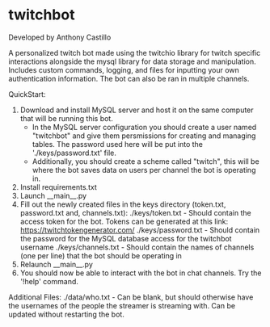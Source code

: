 # twitchbot
Developed by Anthony Castillo

A personalized twitch bot made using the twitchio library for twitch specific interactions alongside the mysql library for data storage and manipulation. Includes custom commands, logging, and files for inputting your own authentication information. The bot can also be ran in multiple channels.

QuickStart:
1. Download and install MySQL server and host it on the same computer that will be running this bot.
    - In the MySQL server configuration you should create a user named "twitchbot" and give them persmissions for creating and managing tables. The password used here will be put into the './keys/password.txt' file.
    - Additionally, you should create a scheme called "twitch", this will be where the bot saves data on users per channel the bot is operating in.
2. Install requirements.txt
3. Launch \_\_main\_\_.py
4. Fill out the newly created files in the keys directory (token.txt, password.txt and, channels.txt):
    ./keys/token.txt
        - Should contain the access token for the bot. Tokens can be generated at this link: https://twitchtokengenerator.com/
    ./keys/password.txt
        - Should contain the password for the MySQL database access for the twitchbot username
    ./keys/channels.txt
        - Should contain the names of channels (one per line) that the bot should be operating in
5. Relaunch \_\_main\_\_.py
6. You should now be able to interact with the bot in chat channels. Try the '!help' command.

Additional Files:
    ./data/who.txt
        - Can be blank, but should otherwise have the usernames of the people the streamer is streaming with. Can be updated without restarting the bot.